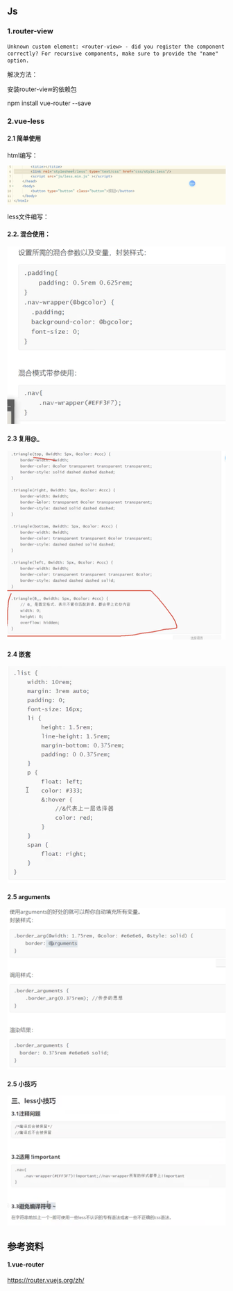 ##  Js

### 1.router-view

```
Unknown custom element: <router-view> - did you register the component correctly? For recursive components, make sure to provide the "name" option.
```

解决方法：

安装router-view的依赖包

npm install vue-router --save

### 2.vue-less

#### 2.1 简单使用

html编写：

![UBkpkA](https://raw.githubusercontent.com/QinKai176/Image-Hosting/master/upic/UBkpkA.png)

less文件编写：

#### 2.2. 混合使用：

![O29VIY](https://raw.githubusercontent.com/QinKai176/Image-Hosting/master/upic/O29VIY.png)

#### 2.3 复用@_

![APqtT3](https://raw.githubusercontent.com/QinKai176/Image-Hosting/master/upic/APqtT3.png)

#### 2.4 嵌套

![seWx8i](https://raw.githubusercontent.com/QinKai176/Image-Hosting/master/upic/seWx8i.png)

#### 2.5 arguments

![jZHrls](https://raw.githubusercontent.com/QinKai176/Image-Hosting/master/upic/jZHrls.png)

#### 2.5 小技巧

![MKeU7R](https://raw.githubusercontent.com/QinKai176/Image-Hosting/master/upic/MKeU7R.png)







## 参考资料

#### 1.vue-router

https://router.vuejs.org/zh/